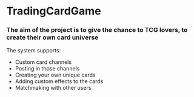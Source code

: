 # TradingCardGame

### The aim of the project is to give the chance to TCG lovers, to create their own card universe 
The system supports:
  * Custom card channels
  * Posting in those channels
  * Creating your own unique cards
  * Adding custom effects to the cards
  * Matchmaking with other users
